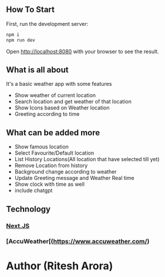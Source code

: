 ## How To Start
First, run the development server:

```bash
npm i
npm run dev
```

Open [http://localhost:8080](http://localhost:8080) with your browser to see the result.

## What is all about
It's a basic weather app with some features
- Show weather of current location
- Search location and get weather of that location
- Show Icons based on Weather location
- Greeting according to time 

## What can be added more 
- Show famous location
- Select Favourite/Default location
- List History Locations(All location that have selected till yet)
- Remove Location from history
- Background change according to weather
- Update Greeting message and Weather Real time 
- Show clock with time as well
- include chatgpt


## Technology
   ### [Next.JS](https://nextjs.org) 
   ### [AccuWeather[(https://www.accuweather.com/)

# Author  (Ritesh Arora)